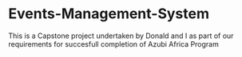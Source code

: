 # Events-Management-System
This is a Capstone project undertaken by Donald and I as part of our requirements for succesfull completion of Azubi Africa Program
